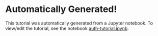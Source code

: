 # Automatically Generated!
This tutorial was automatically generated from a Jupyter notebook. 
To view/edit the tutorial, see the notebook [auth-tutorial.ipynb](../notebooks/auth-tutorial.ipynb).
